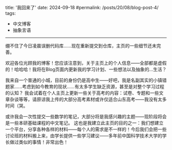 
title: '我回来了'
date: 2024-09-18
#permalink: /posts/20/08/blog-post-4/
tags:
  - 中文博客
  - 抽象言语
---

绷不住了今日凌晨误删代码库......现在重新提交到仓库，主页的一些细节还未完善。

欢迎各位光顾我的博客！您应该注意到，关于主页上的个人信息——全部都是虚假的！哈哈哈！我将在Blog页面内更新我的学习计划、一些想法以及抽象的...生活？

我来自一个普通的小城，目前的身份仍是高中生——好吧，我是名副其实的小镇错题家......考虑到如今教育的现状......有太多学生缺乏资源，甚至是对整个学习过程的认知？
我会试着在个人主页上更新一些关于高考的内容：试卷、专题和一些文章杂谈等等，请原谅我上传的大部分高考素材或许仅适合山东高考——我没有太多时间（哭。

或许我会一次性提交一些数学的笔记，大部分将是我感兴趣的主题——现阶段将会是一些本研基础课程的中文笔记。
这也是我建立此主页的目的之一：我们想建立一个平台，分享各种各样的材料——每个人的需求是不一样的！今后我们会把一些讨论班的材料搬上来，由学长提供一些学习建议——多年前中国科学技术大学的学长做过类似的事情！非常出色！

